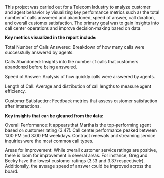 This project was carried out for a Telecom Industry to analyze customer and agent behavior by visualizing key performance metrics 
such as the total number of calls answered and abandoned, speed of answer, call duration, and overall customer satisfaction. 
The primary goal was to gain insights into call center operations and improve decision-making based on data.

**Key metrics visualized in the report include:**

Total Number of Calls Answered: Breakdown of how many calls were successfully answered by agents.

Calls Abandoned: Insights into the number of calls that customers abandoned before being answered.

Speed of Answer: Analysis of how quickly calls were answered by agents.

Length of Call: Average and distribution of call lengths to measure agent efficiency.

Customer Satisfaction: Feedback metrics that assess customer satisfaction after interactions.

**Key insights that can be gleaned from the data:**

Overall Performance: It appears that Martha is the top-performing agent based on customer rating (3.47). Call center performance peaked between 1:00 PM and 3:00 PM weekdays. Contract renewals and streaming service inquiries were the most common call types.

Areas for Improvement: While overall customer service ratings are positive, there is room for improvement in several areas. For instance, Greg and Becky have the lowest customer ratings (3.33 and 3.37 respectively). Additionally, the average speed of answer could be improved across the board.


